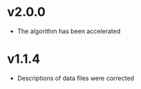 # v2.0.0
* The algorithm has been accelerated

# v1.1.4
* Descriptions of data files were corrected
